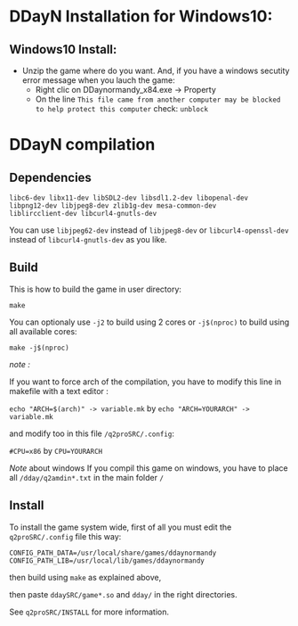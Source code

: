 DDayN Installation for Windows10:
=================================
Windows10 Install:
------------------
 * Unzip the game where do you want. 
   And, if you have a windows secutity error message when you lauch the game:
   * Right clic on DDaynormandy_x84.exe -> Property
   * On the line `This file came from another computer may be blocked to help protect this computer` check: `unblock` 
 
 
DDayN compilation
=================
Dependencies
------------

```
libc6-dev libx11-dev libSDL2-dev libsdl1.2-dev libopenal-dev
libpng12-dev libjpeg8-dev zlib1g-dev mesa-common-dev
liblircclient-dev libcurl4-gnutls-dev
```

You can use `libjpeg62-dev` instead of `libjpeg8-dev` or
`libcurl4-openssl-dev` instead of `libcurl4-gnutls-dev` as you
like.

Build
-----

This is how to build the game in user directory:

`make`

You can optionaly use `-j2` to build using 2 cores or `-j$(nproc)`
to build using all available cores:

`make -j$(nproc)`

_note :_

If you want to force arch of the compilation, you have to modify this line in makefile with a text editor :

`echo "ARCH=$(arch)" -> variable.mk` by `echo "ARCH=YOURARCH" -> variable.mk`


and modify too in this file  `/q2proSRC/.config`:

`#CPU=x86` by `CPU=YOURARCH`

_Note_ about windows
If you compil this game on windows, you have to place all `/dday/q2amdin*.txt` in the main folder `/`


Install
-------

To install the game system wide, first of all you must edit
the `q2proSRC/.config` file this way:

```
CONFIG_PATH_DATA=/usr/local/share/games/ddaynormandy
CONFIG_PATH_LIB=/usr/local/lib/games/ddaynormandy
```

then build using `make` as explained above,

then paste `ddaySRC/game*.so` and `dday/` in the right directories.

See `q2proSRC/INSTALL` for more information.
